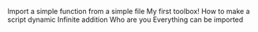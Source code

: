 Import a simple function from a simple file
My first toolbox!
How to make a script dynamic
Infinite addition
Who are you
Everything can be imported

